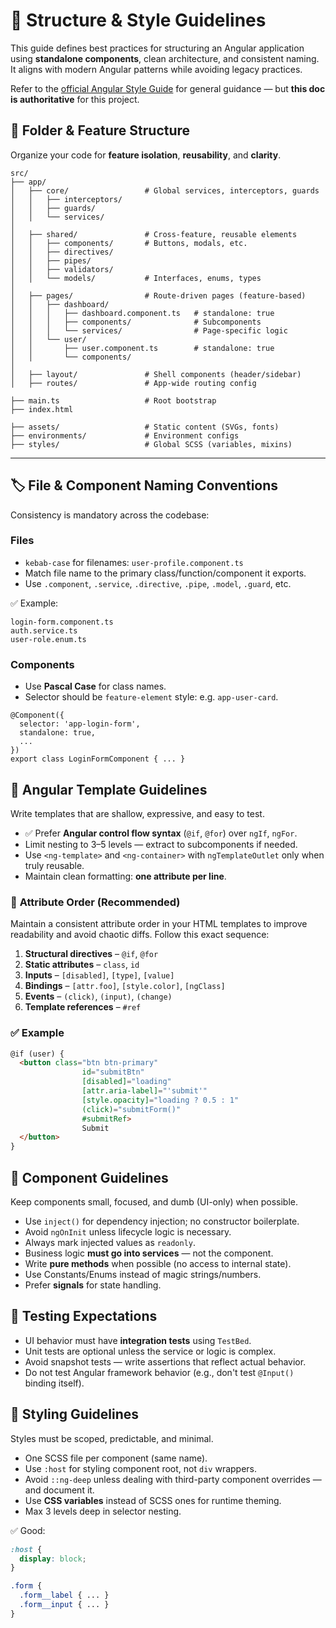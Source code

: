 # 🧭 Structure & Style Guidelines

This guide defines best practices for structuring an Angular application using **standalone components**, clean architecture, and consistent naming. It aligns with modern Angular patterns while avoiding legacy practices.

Refer to the [official Angular Style Guide](https://angular.dev/style-guide) for general guidance — but **this doc is authoritative** for this project.

## 📁 Folder & Feature Structure

Organize your code for **feature isolation**, **reusability**, and **clarity**.

```
src/
├── app/
│   ├── core/                 # Global services, interceptors, guards
│   │   ├── interceptors/
│   │   ├── guards/
│   │   └── services/
│
│   ├── shared/               # Cross-feature, reusable elements
│   │   ├── components/       # Buttons, modals, etc.
│   │   ├── directives/
│   │   ├── pipes/
│   │   ├── validators/
│   │   └── models/           # Interfaces, enums, types
│
│   ├── pages/                # Route-driven pages (feature-based)
│   │   ├── dashboard/
│   │   │   ├── dashboard.component.ts   # standalone: true
│   │   │   ├── components/              # Subcomponents
│   │   │   └── services/                # Page-specific logic
│   │   └── user/
│   │       ├── user.component.ts        # standalone: true
│   │       └── components/
│
│   ├── layout/               # Shell components (header/sidebar)
│   ├── routes/               # App-wide routing config

├── main.ts                   # Root bootstrap
├── index.html

├── assets/                   # Static content (SVGs, fonts)
├── environments/             # Environment configs
├── styles/                   # Global SCSS (variables, mixins)

```

---

## 🏷️ File & Component Naming Conventions

Consistency is mandatory across the codebase:

### **Files**

- `kebab-case` for filenames: `user-profile.component.ts`
- Match file name to the primary class/function/component it exports.
- Use `.component`, `.service`, `.directive`, `.pipe`, `.model`, `.guard`, etc.

✅ Example:

```
login-form.component.ts
auth.service.ts
user-role.enum.ts
```

### **Components**

- Use **Pascal Case** for class names.
- Selector should be `feature-element` style: e.g. `app-user-card`.

```
@Component({
  selector: 'app-login-form',
  standalone: true,
  ...
})
export class LoginFormComponent { ... }
```

## 🧾 Angular Template Guidelines

Write templates that are shallow, expressive, and easy to test.

- ✅ Prefer **Angular control flow syntax** (`@if`, `@for`) over `ngIf`, `ngFor`.
- Limit nesting to 3–5 levels — extract to subcomponents if needed.
- Use `<ng-template>` and `<ng-container>` with `ngTemplateOutlet` only when truly reusable.
- Maintain clean formatting: **one attribute per line**.

### 🧩 **Attribute Order (Recommended)**

Maintain a consistent attribute order in your HTML templates to improve readability and avoid chaotic diffs. Follow this exact sequence:

1. **Structural directives** – `@if`, `@for`
2. **Static attributes** – `class`, `id`
3. **Inputs** – `[disabled]`, `[type]`, `[value]`
4. **Bindings** – `[attr.foo]`, `[style.color]`, `[ngClass]`
5. **Events** – `(click)`, `(input)`, `(change)`
6. **Template references** – `#ref`


### ✅ Example

```html
@if (user) {
  <button class="btn btn-primary"
			    id="submitBtn"
			    [disabled]="loading"
			    [attr.aria-label]="'submit'"
			    [style.opacity]="loading ? 0.5 : 1"
			    (click)="submitForm()"
			    #submitRef>
			    Submit
  </button>
}
```

## 🧠 Component Guidelines

Keep components small, focused, and dumb (UI-only) when possible.

- Use `inject()` for dependency injection; no constructor boilerplate.
- Avoid `ngOnInit` unless lifecycle logic is necessary.
- Always mark injected values as `readonly`.
- Business logic **must go into services** — not the component.
- Write **pure methods** when possible (no access to internal state).
- Use Constants/Enums instead of magic strings/numbers.
- Prefer **signals** for state handling.


## 🧪 Testing Expectations

- UI behavior must have **integration tests** using `TestBed`.
- Unit tests are optional unless the service or logic is complex.
- Avoid snapshot tests — write assertions that reflect actual behavior.
- Do not test Angular framework behavior (e.g., don't test `@Input()` binding itself).

## 🎨 Styling Guidelines

Styles must be scoped, predictable, and minimal.

- One SCSS file per component (same name).
- Use `:host` for styling component root, not `div` wrappers.
- Avoid `::ng-deep` unless dealing with third-party component overrides — and document it.
- Use **CSS variables** instead of SCSS ones for runtime theming.
- Max 3 levels deep in selector nesting.

✅ Good:

```scss
:host {
  display: block;
}

.form {
  .form__label { ... }
  .form__input { ... }
}
```
